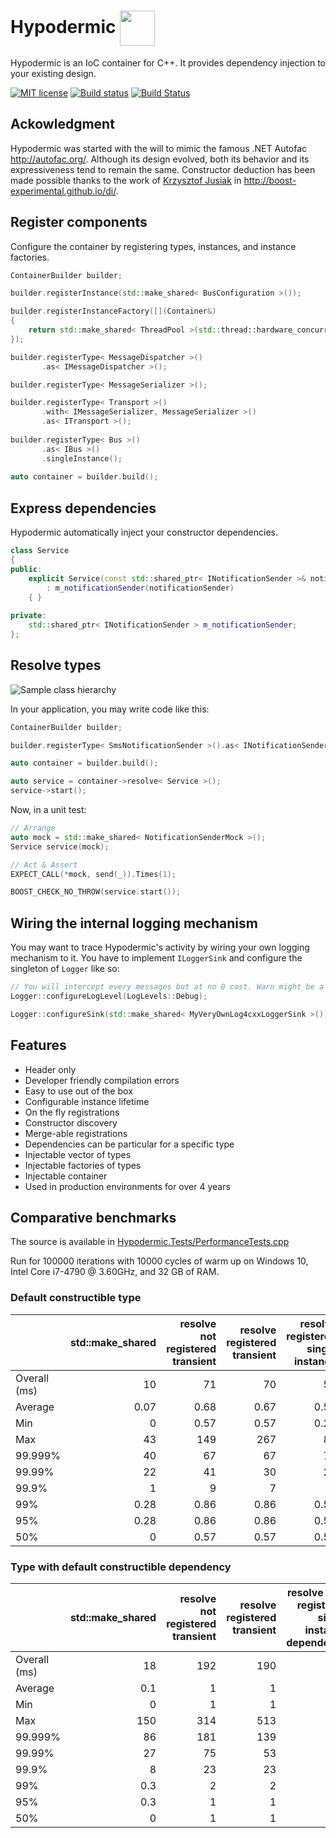Hypodermic <img align="center" src="../master/resources/syringe_by_Andy_Selimov_from_thenounproject.png?raw=true" width="56">
==========

Hypodermic is an IoC container for C++. It provides dependency injection to your existing design.

[![MIT license](http://img.shields.io/badge/license-MIT-brightgreen.svg)](http://opensource.org/licenses/MIT)
[![Build status](https://img.shields.io/appveyor/ci/ybainier/Hypodermic/master.svg?label=windows)](https://ci.appveyor.com/project/ybainier/hypodermic)
[![Build Status](https://img.shields.io/travis/ybainier/Hypodermic/master.svg?label=linux/osx)](https://travis-ci.org/ybainier/Hypodermic)

## Ackowledgment

Hypodermic was started with the will to mimic the famous .NET Autofac http://autofac.org/. Although its design evolved, both its behavior and its expressiveness tend to remain the same.
Constructor deduction has been made possible thanks to the work of [Krzysztof Jusiak](http://krzysztof.jusiak.net/) in http://boost-experimental.github.io/di/.

## Register components

Configure the container by registering types, instances, and instance factories.
```cpp
ContainerBuilder builder;

builder.registerInstance(std::make_shared< BusConfiguration >());

builder.registerInstanceFactory([](Container&)
{
    return std::make_shared< ThreadPool >(std::thread::hardware_concurrency());
});

builder.registerType< MessageDispatcher >()
       .as< IMessageDispatcher >();

builder.registerType< MessageSerializer >();

builder.registerType< Transport >()
       .with< IMessageSerializer, MessageSerializer >()
       .as< ITransport >();
       
builder.registerType< Bus >()
       .as< IBus >()
       .singleInstance();
       
auto container = builder.build();
```

## Express dependencies

Hypodermic automatically inject your constructor dependencies.
```cpp
class Service
{
public:
    explicit Service(const std::shared_ptr< INotificationSender >& notificationSender)
        : m_notificationSender(notificationSender)
    { }
  
private:
    std::shared_ptr< INotificationSender > m_notificationSender;
};
```

## Resolve types

![Sample class hierarchy](../master/resources/home_page_simple_diagram.png?raw=true "Sample class hierarchy")

In your application, you may write code like this:
```cpp
ContainerBuilder builder;

builder.registerType< SmsNotificationSender >().as< INotificationSender >();

auto container = builder.build();

auto service = container->resolve< Service >();
service->start();
```
Now, in a unit test:
```cpp
// Arrange
auto mock = std::make_shared< NotificationSenderMock >();
Service service(mock);

// Act & Assert
EXPECT_CALL(*mock, send(_)).Times(1);

BOOST_CHECK_NO_THROW(service.start());
```

## Wiring the internal logging mechanism

You may want to trace Hypodermic's activity by wiring your own logging mechanism to it. You have to implement `ILoggerSink` and configure the singleton of `Logger` like so:
```cpp
// You will intercept every messages but at no 0 cost. Warn might be a little less aggressive.
Logger::configureLogLevel(LogLevels::Debug);

Logger::configureSink(std::make_shared< MyVeryOwnLog4cxxLoggerSink >());
```


## Features

* Header only
* Developer friendly compilation errors
* Easy to use out of the box
* Configurable instance lifetime
* On the fly registrations
* Constructor discovery
* Merge-able registrations
* Dependencies can be particular for a specific type
* Injectable vector of types
* Injectable factories of types
* Injectable container
* Used in production environments for over 4 years

## Comparative benchmarks

The source is available in [Hypodermic.Tests/PerformanceTests.cpp](https://github.com/ybainier/Hypodermic/blob/master/Hypodermic.Tests/PerformanceTests.cpp)

Run for 100000 iterations with 10000 cycles of warm up on Windows 10, Intel Core i7-4790 @ 3.60GHz, and 32 GB of RAM.

### Default constructible type

|              | std::make_shared | resolve not registered transient | resolve registered transient | resolve registered single instance | resolve registered instance |
|--------------|-----------------:|---------------------------------:|-----------------------------:|-----------------------------------:|----------------------------:|
| Overall (ms) |               10 |                               71 |                           70 |                                 54 |                          55 |
| Average      |             0.07 |                             0.68 |                         0.67 |                               0.51 |                        0.52 |
| Min          |                0 |                             0.57 |                         0.57 |                               0.28 |                        0.28 |
| Max          |               43 |                              149 |                          267 |                                 87 |                         268 |
| 99.999%      |               40 |                               67 |                           67 |                                 70 |                         115 |
| 99.99%       |               22 |                               41 |                           30 |                                 24 |                          24 |
| 99.9%        |                1 |                                9 |                            7 |                                  2 |                           4 |
| 99%          |             0.28 |                             0.86 |                         0.86 |                               0.57 |                        0.57 |
| 95%          |             0.28 |                             0.86 |                         0.86 |                               0.57 |                        0.57 |
| 50%          |                0 |                             0.57 |                         0.57 |                               0.57 |                        0.57 |

### Type with default constructible dependency

|              | std::make_shared | resolve not registered transient | resolve registered transient | resolve with registered single instance dependency | resolve with registered instance dependency |
|--------------|-----------------:|---------------------------------:|-----------------------------:|---------------------------------------------------:|--------------------------------------------:|
| Overall (ms) |               18 |                              192 |                          190 |                                                177 |                                         170 |
| Average      |              0.1 |                                1 |                            1 |                                                  1 |                                           1 |
| Min          |                0 |                                1 |                            1 |                                                  1 |                                           1 |
| Max          |              150 |                              314 |                          513 |                                                160 |                                          92 |
| 99.999%      |               86 |                              181 |                          139 |                                                104 |                                          85 |
| 99.99%       |               27 |                               75 |                           53 |                                                 47 |                                          55 |
| 99.9%        |                8 |                               23 |                           23 |                                                 21 |                                          21 |
| 99%          |              0.3 |                                2 |                            2 |                                                  2 |                                           2 |
| 95%          |              0.3 |                                1 |                            1 |                                                  1 |                                           1 |
| 50%          |                0 |                                1 |                            1 |                                                  1 |                                           1 |
